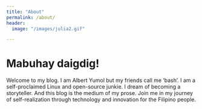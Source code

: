 ```yaml
---
title: "About"
permalink: /about/
header:
  image: "/images/julia2.gif"

---
```


<h1>Mabuhay daigdig!</h1> 

Welcome to my blog. I am Albert Yumol but my friends call me ‘bash’. I am a self-proclaimed Linux and open-source junkie. I dream of becoming a storyteller. And this blog is the medium of my prose. Join me in my journey of self-realization through technology and innovation for the Filipino people.